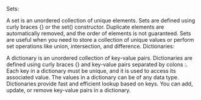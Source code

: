 Sets:

A set is an unordered collection of unique elements.
Sets are defined using curly braces {} or the set() constructor.
Duplicate elements are automatically removed, and the order of elements is not guaranteed.
Sets are useful when you need to store a collection of unique values or perform set operations like union, intersection, and difference.
Dictionaries:

A dictionary is an unordered collection of key-value pairs.
Dictionaries are defined using curly braces {} and key-value pairs separated by colons :.
Each key in a dictionary must be unique, and it is used to access its associated value.
The values in a dictionary can be of any data type.
Dictionaries provide fast and efficient lookup based on keys.
You can add, update, or remove key-value pairs in a dictionary.
